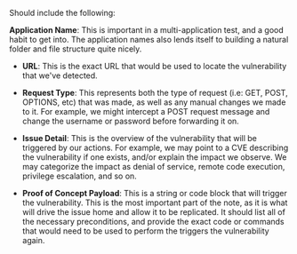 Should include the following:

**Application Name**:
This is important in a multi-application test, and a good habit to get into. The application names also lends itself to building a natural folder and file structure quite nicely.

- **URL**: This is the exact URL that would be used to locate the vulnerability that we've detected.
    
- **Request Type**: This represents both the type of request (i.e: GET, POST, OPTIONS, etc) that was made, as well as any manual changes we made to it. For example, we might intercept a POST request message and change the username or password before forwarding it on.
    
- **Issue Detail**: This is the overview of the vulnerability that will be triggered by our actions. For example, we may point to a CVE describing the vulnerability if one exists, and/or explain the impact we observe. We may categorize the impact as denial of service, remote code execution, privilege escalation, and so on.
    
- **Proof of Concept Payload**: This is a string or code block that will trigger the vulnerability. This is the most important part of the note, as it is what will drive the issue home and allow it to be replicated. It should list all of the necessary preconditions, and provide the exact code or commands that would need to be used to perform the triggers the vulnerability again.